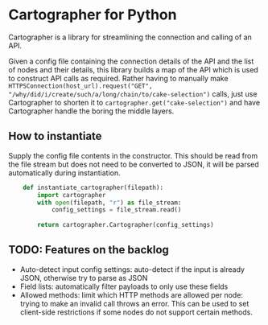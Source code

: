 # Cartographer for Python

Cartographer is a library for streamlining the connection and calling of an API.

Given a config file containing the connection details of the API and the list of nodes and their details, this library builds a map of the API which is used to construct API calls as required. Rather having to manually make `HTTPSConnection(host_url).request("GET", "/why/did/i/create/such/a/long/chain/to/cake-selection")` calls, just use Cartographer to shorten it to `cartographer.get("cake-selection")` and have Cartographer handle the boring the middle layers.

## How to instantiate
Supply the config file contents in the constructor. This should be read from the file stream but does not need to be converted to JSON, it will be parsed automatically during instantiation.


```python
    def instantiate_cartographer(filepath):
        import cartographer
        with open(filepath, "r") as file_stream:
            config_settings = file_stream.read()
        
        return cartographer.Cartographer(config_settings)
```

## TODO: Features on the backlog

- Auto-detect input config settings: auto-detect if the input is already JSON, otherwise try to parse as JSON
- Field lists: automatically filter payloads to only use these fields
- Allowed methods: limit which HTTP methods are allowed per node: trying to make an invalid call throws an error. This can be used to set client-side restrictions if some nodes do not support certain methods.